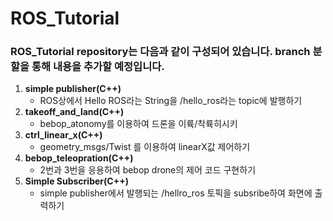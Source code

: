 # ROS_Tutorial
### __ROS_Tutorial repository는 다음과 같이 구성되어 있습니다. branch 분할을 통해 내용을 추가할 예정입니다.__
1. __simple publisher(C++)__
    * ROS상에서 Hello ROS라는 String을 /hello_ros라는 topic에 발행하기
2. __takeoff_and_land(C++)__
    * bebop_atonomy를 이용하여 드론을 이륙/착륙히시키
3. __ctrl_linear_x(C++)__
    * geometry_msgs/Twist 를 이용하여 linearX값 제어하기
4. __bebop_teleopration(C++)__
    * 2번과 3번을 응용하여 bebop drone의 제어 코드 구현하기
5. __Simple Subscriber(C++)__
    * simple publisher에서 발행되는 /hellro_ros 토픽을 subsribe하여 화면에 출력하기